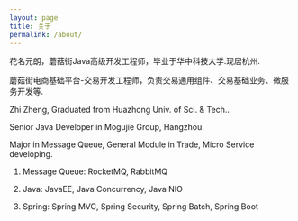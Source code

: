```yaml
---
layout: page
title: 关于
permalink: /about/
---
```


花名元朗，蘑菇街Java高级开发工程师，毕业于华中科技大学.现居杭州.

蘑菇街电商基础平台-交易开发工程师，负责交易通用组件、交易基础业务、微服务开发等.

Zhi Zheng, Graduated from Huazhong Univ. of Sci. & Tech..

Senior Java Developer in Mogujie Group, Hangzhou.

Major in Message Queue, General Module in Trade, Micro Service developing.

1. Message Queue: RocketMQ, RabbitMQ

2. Java: JavaEE, Java Concurrency, Java NIO

3. Spring: Spring MVC, Spring Security, Spring Batch, Spring Boot
